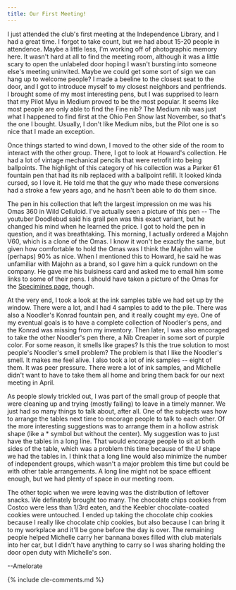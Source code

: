 ```yaml
---
title: Our First Meeting!
---
```


I just attended the club's first meeting at the Independence Library, and I had a great time.
I forgot to take count, but we had about 15-20 people in attendence.
Maybe a little less, I'm working off of photographic memory here.
It wasn't hard at all to find the meeting room, although it was a little scary to open the unlabeled door hoping I wasn't bursting into someone else's meeting uninvited.
Maybe we could get some sort of sign we can hang up to welcome people?
I made a beeline to the closest seat to the door, and I got to introduce myself to my closest neighbors and penfriends.
I brought some of my most interesting pens, but I was supprised to learn that my Pilot Myu in Medium proved to be the most popular.
It seems like most people are only able to find the Fine nib?
The Medium nib was just what I happened to find first at the Ohio Pen Show last November, so that's the one I bought. 
Usually, I don't like Medium nibs, but the Pilot one is so nice that I made an exception.

Once things started to wind down, I moved to the other side of the room to interact with the other group.
There, I got to look at Howard's collection.
He had a lot of vintage mechanical pencils that were retrofit into being ballpoints.
The highlight of this category of his collection was a Parker 61 fountain pen that had its nib replaced with a ballpoint refill.
It looked kinda cursed, so I love it.
He told me that the guy who made these conversions had a stroke a few years ago, and he hasn't been able to do them since.

The pen in his collection that left the largest impression on me was his Omas 360 in Wild Celluloid.
I've actually seen a picture of this pen -- The youtuber Doodlebud said his grail pen was this exact variant, but he changed his mind when he learned the price.
I got to hold the pen in question, and it was breathtaking.
This morning, I actually ordered a Majohn V60, which is a clone of the Omas. 
I know it won't be exactly the same, but given how comfortable to hold the Omas was I think the Majohn will be (perhaps) 90% as nice.
When I mentioned this to Howard, he said he was unfamiliar with Majohn as a brand, so I gave him a quick rundown on the company.
He gave me his buisiness card and asked me to email him some links to some of their pens.
I should have taken a picture of the Omas for the [Specimines page](/specimines), though.

At the very end, I took a look at the ink samples table we had set up by the window.
There were a lot, and I had 4 samples to add to the pile.
There was also a Noodler's Konrad fountain pen, and it really cought my eye.
One of my eventual goals is to have a complete collection of Noodler's pens, and the Konrad was missing from my inventory.
Then later, I was also encoraged to take the other Noodler's pen there, a Nib Creaper in some sort of purple color.
For some reason, it smells like grapes?
Is this the true solution to most people's Noodler's smell problem?
The problem is that I like the Noodler's smell.
It makes me feel alive.
I also took a lot of ink samples -- eight of them.
It was peer pressure.
There were a lot of ink samples, and Michelle didn't want to have to take them all home and bring them back for our next meeting in April.

As people slowly trickled out, I was part of the small group of people that were cleaning up and trying (mostly failing) to leave in a timely manner.
We just had so many things to talk about, after all.
One of the subjects was how to arrange the tables next time to encorage people to talk to each other.
Of the more interesting suggestions was to arrange them in a hollow astrisk shape (like a \* symbol but without the center).
My suggestion was to just have the tables in a long line.
That would encorage people to sit at both sides of the table, which was a problem this time because of the U shape we had the tables in.
I think that a long line would also minimize the number of independent groups, which wasn't a major problem this time but could be with other table arrangements.
A long line might not be space efficent enough, but we had plenty of space in our meeting room.

The other topic when we were leaving was the distribution of leftover snacks.
We definately brought too many.
The chocolate chips cookies from Costco were less than 1/3rd eaten, and the Keebler chocolate-coated cookies were untouched.
I ended up taking the chocolate chip cookies because I really like chocolate chip cookies, but also because I can bring it to my workplace and it'll be gone before the day is over.
The remaining people helped Michelle carry her bannana boxes filled with club materials into her car, but I didn't have anything to carry so I was sharing holding the door open duty with Michelle's son.

--Amelorate

{% include cle-comments.md %}

